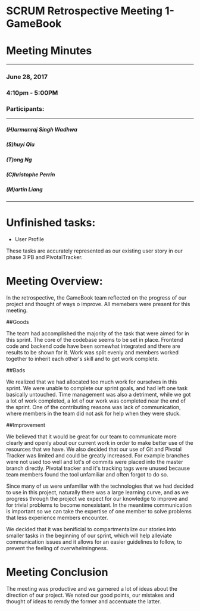 # SCRUM Retrospective Meeting 1- GameBook

# Meeting Minutes
---
### June 28, 2017
### 4:10pm - 5:00PM
### Participants:
***
##### (H)armanraj Singh Wadhwa
##### (S)huyi Qiu
##### (T)ong Ng
##### (C)hristophe Perrin
##### (M)artin Liang
***

# Unfinished tasks:

- User Profile

These tasks are accurately represented as our existing user story in our phase 3 PB and PivotalTracker.

# Meeting Overview:

In the retrospective, the GameBook team reflected on the progress of our project and thought of ways o improve. All memebers were present for this meeting.

##Goods

The team had accomplished the majority of the task that were aimed for in this sprint. The core of the codebase seems to be set in place. Frontend code and backend code have been somewhat integrated and there are results to be shown for it. Work was split evenly and members worked together to inherit each other's skill and to get work complete.

##Bads

We realized that we had allocated too much work for ourselves in this sprint. We were unable to complete our sprint goals, and had left one task basically untouched. Time management was also a detriment, while we got a lot of work completed, a lot of our work was completed near the end of the sprint. One of the contributing reasons was lack of communication, where members in the team did not ask for help when they were stuck.

##Improvement

We believed that it would be great for our team to communicate more clearly and openly about our current work in order to make better use of the resources that we have. We also decided that our use of Git and Pivotal Tracker was limited and could be greatly increased. For example branches were not used too well and lot's of commits were placed into the master branch directly. Pivotal tracker and it's tracking tags were unused because team members found the tool unfamiliar and often forgot to do so.

Since many of us were unfamiliar with the technologies that we had decided to use in this project, naturally there was a large learning curve, and as we progress through the project we expect for our knowledge to improve and for trivial problems to become nonexistant. In the meantime communication is important so we can take the expertise of one member to solve problems that less experience members encounter.

We decided that it was benificial to compartmentalize our stories into smaller tasks in the beginning of our sprint, which will help alleviate communication issues and it allows for an easier guidelines to follow, to prevent the feeling of overwhelmingness.

# Meeting Conclusion

The meeting was productive and we garnered a lot of ideas about the direction of our project. We noted our good points, our mistakes and thought of ideas to remdy the former and accentuate the latter.
